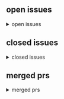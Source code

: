 <h2>open issues</h2>
<details>
<summary>open issues</summary>
<table>
<tr><td><b><a href="md/2024-01-23.56.issue.open.md" title="wer den weltuntergang NICHT sieht, der liest die falschen nachrichten (blaue pillen)&#10;&#10;welche news lese ich? also, wem glaube ich?&#10;&#10;---------------------------------------------------------------------&#10;">schlechte nachrichten. german news of collapse</a></b><br>#56 opened on 2024-01-23 09:46 by milahu &#x1f4ac; 3</td></tr>
<tr><td><b><a href="md/2024-01-23.55.issue.open.md" title="who does NOT see the end of the world, is reading the wrong news (blue pills)&#10;&#10;what news do i read? who do i trust?&#10;&#10;------------------------------------------------------------------------&#10;&#10;continue &#10;">news of collapse 2</a></b><br>#55 opened on 2024-01-23 09:37 by milahu &#x1f4ac; 14</td></tr>
<tr><td><b><a href="md/2023-11-23.54.issue.open.md" title="wer ist milan hauth?&#10;&#10;autobiografie, lebenserfahrung, meine vergangenheit&#10;welche level vom leben hab ich schon durchgespielt&#10;&#10;https://www.tz.de/muenchen/stadt/angeklagter-will-scheiterhaufen-sterben-t&#10;">Als Strafe fordere ich meine öffentliche Verbrennung auf dem Scheiterhaufen, in der Tradition der Heiligen Inquisition</a></b><br>#54 opened on 2023-11-23 14:45 by milahu &#x1f4ac; 1</td></tr>
<tr><td><b><a href="md/2023-07-14.52.issue.open.md" title="The Neo-Amish Movement: How To Preserve Tradition in a Technological World&#10;&#10;https://news.gab.com/2023/07/the-neo-amish-movement-how-to-preserve-tradition-in-a-technological-world/&#10;&#10;JULY 13, 2023&#10;&#10;Our &#10;">amish people, dorfkultur, vorindustrie, handarbeit, arbeitstiere</a></b><br>#52 opened on 2023-07-14 17:54 by milahu</td></tr>
<tr><td><b><a href="md/2023-06-23.51.issue.open.md" title="TechLead auf youtube beschreibt ganz gut die aktuelle lage:&#10;&#10;  The Age of Making Money is Over. The middle-class is done.&#10;  https://www.youtube.com/watch?v=rJJBnmDkEwI&#10;&#10;wir sehen eine immer größere &#10;">weltuntergang. keiner hat lust auf weltverbesserung</a></b><br>#51 opened on 2023-06-23 08:10 by milahu &#x1f4ac; 1</td></tr>
<tr><td><b><a href="md/2023-01-03.50.issue.open.md" title="  when an English version of this book would be ready&#10;&#10;the honest answer is &quot;probably never&quot;&#10;because this is a one-man-project&#10;and honetly, im bored to death even thinking about my project ^^&#10;i guess &#10;">english version, english translation</a></b><br>#50 opened on 2023-01-03 17:40 by milahu</td></tr>
<tr><td><b><a href="md/2022-11-12.49.issue.open.md" title="500 blatt papier bei edeka, netto, penny&#10;&#10;makrotrend&#10;https://geizhals.de/kopierpapier-a4-weiss-verschiedene-hersteller-a1472613.html&#10;&#10;https://github.com/milahu/alchi/blob/master/src/images/inflation/&#10;">inflation - preis für papier</a></b><br>#49 opened on 2022-11-12 10:51 by milahu</td></tr>
<tr><td><b><a href="md/2022-11-04.48.issue.open.md" title="my book should be an inplace-editable document like dokieli&#10;which can be shared over peer-to-peer networking (wifi, bluetooth)&#10;&#10;editing should be inplace = zero barriers:&#10;no need to create an account &#10;">inplace-editing, decentral, nocloud, dapp, p2p, crdt, collaboration, local-first, offline-first</a></b><br>#48 opened on 2022-11-04 10:20 by milahu</td></tr>
<tr><td><b><a href="md/2022-11-01.47.issue.open.md" title="similar to https://github.com/bmuyl/theFuckingManual (rendered)&#10;&#10;see also&#10;https://github.com/manubot/manubot&#10;https://github.com/manubot/rootstock&#10;https://github.com/greenelab/meta-review&#10;&#10;hypothesis s&#10;">better screen version</a></b><br>#47 opened on 2022-11-01 09:45 by milahu</td></tr>
<tr><td><b><a href="md/2022-10-21.46.issue.open.md" title="fight club (1999): was willst du noch machen bevor du stirbst?&#10;soundtrack: The Dust Brothers - This is your life&#10;interview: Joe Rogan - Chuck Palahniuk on the Impact of Fight Club&#10;&#10;fight club&#10;&#10;fight c&#10;">filme, szenen, serien, episoden</a></b><br>#46 opened on 2022-10-21 21:02 by milahu</td></tr>
<tr><td><b><a href="md/2022-10-18.45.issue.open.md" title="teil von #32 aber verdient eine eigene kategorie, weil zeitlos&#10;&#10;https://norberthaering.de/propaganda-zensur/africa-search-common-ground/&#10;&#10;2022-10-17&#10;&#10;Wie die EU in Afrika Überwachung und Meinungsmani&#10;">psychokrieg, propaganda, lügen, religion</a></b><br>#45 opened on 2022-10-18 06:00 by milahu &#x1f4ac; 1</td></tr>
<tr><td><b><a href="md/2022-10-07.44.issue.open.md" title="ein motiv in kunst&#10;&#10;ausbruch aus armut&#10;ausbruch aus passivität&#10;&#10;beispiele ...&#10;&#10;titanic: unterschicht ist gefangen unter deck, held bricht aus&#10;https://tvtropes.org/pmwiki/pmwiki.php/Main/KillThePoor&#10;">die ausbrecher</a></b><br>#44 opened on 2022-10-07 20:39 by milahu</td></tr>
<tr><td><b><a href="md/2022-10-07.43.issue.open.md" title="der titel erinnert an den kontrast&#10;&#10;physiker -- psychiker&#10;paradies auf erden -- paradies im kopf&#10;&#10;im buch sind die physiker in einem psycho-knast (psychiatrie) ...&#10;vielleicht weil sie &quot;unbequeme physi&#10;">buch: Die Physiker. von Friedrich Dürrenmatt</a></b><br>#43 opened on 2022-10-07 20:09 by milahu</td></tr>
<tr><td><b><a href="md/2022-10-07.42.issue.open.md" title="https://www.amazon.de/Irre-behandeln-Falschen-Normalen-Seelenkunde/dp/3579068792&#10;&#10;titel klingt gut (kranke mehrheit ...)&#10;inhalt ist vermutlich weichgespülte scheisse&#10;&#10;vielleicht mal paar stunden rein&#10;">buch: Irre - Wir behandeln die Falschen: Unser Problem sind die Normalen</a></b><br>#42 opened on 2022-10-07 19:40 by milahu</td></tr>
<tr><td><b><a href="md/2022-10-03.41.issue.open.md" title="src/images/alchi.pallas-pattern.roundlines.svg&#10;&#10;manche viewer rendern die grafik richtig: chrome, firefox&#10;&#10;andere viewer renern die grafik falsch: inkscape, boxy svg editor&#10;&#10;idealer weise sollten alle&#10;">rendering-fehler in der grafik alchi.pallas-pattern.roundlines.svg</a></b><br>#41 opened on 2022-10-03 07:44 by milahu</td></tr>
<tr><td><b><a href="md/2022-10-01.39.issue.open.md" title="startseite = https://github.com/milahu/alchi&#10;&#10;milahu commented at 2022-10-07 19:44:&#10;&#10;die wichtigsten parts sind&#10;&#10;1.  https://milahu.github.io/alchi/src/whoaremyfriends/wersindmeinefreunde.html&#10;2.  htt&#10;">startseite ist verwirrend</a></b><br>#39 opened on 2022-10-01 15:17 by milahu &#x1f4ac; 1</td></tr>
<tr><td><b><a href="md/2022-09-10.38.issue.open.md" title="guten morgen ihr luschen&#10;&#10;scheisse dass mir immer noch keiner hilft&#10;scheisse dass ich das hier immer noch alleine machen muss&#10;&#10;scheisse dass ich immer noch keine mitarbeiter gefunden habe,&#10;die mir fre&#10;">mein tagebuch</a></b><br>#38 opened on 2022-09-10 06:55 by milahu</td></tr>
<tr><td><b><a href="md/2022-08-24.37.issue.open.md" title="  ich werde dir schreiben&#10;&#10;wie oft ich das schon gehört hab ...&#10;&#10;inzwischen verkneif ich mir schon meine antwort&#10;&#10;  versprich nur das, was du auch halten kannst&#10;&#10;kommt auch davon, dass wir in der sch&#10;">"ich werde dir schreiben"</a></b><br>#37 opened on 2022-08-24 16:27 by milahu</td></tr>
<tr><td><b><a href="md/2022-08-16.36.issue.open.md" title="feedback ist wichtig für bessere qualität&#10;&#10;auch für feedback gilt das prinzip&#10;&#10;  release early and release often&#10;&#10;... also egal wie &quot;trivial&quot;, feedback ist immer wertvoll&#10;und irgendwo muss man anfa&#10;">feedback beispiel</a></b><br>#36 opened on 2022-08-16 11:38 by milahu &#x1f4ac; 1</td></tr>
<tr><td><b><a href="md/2022-07-17.34.issue.open.md" title="griechische tragödie&#10;tragödie = trag-odos = bocks-gesang (wer ist &quot;der bock&quot;? typ 1?)&#10;&#10;menschen kämpfen gegen ihre eigene natur&#10;&#10;menschen kämpfen gegen einen übermächtigen feind&#10;(david gegen gol&#10;">tragische helden kämpfen auf verlorenem posten</a></b><br>#34 opened on 2022-07-17 18:05 by milahu</td></tr>
<tr><td><b><a href="md/2022-07-17.33.issue.open.md" title="würden demos was bringen, dann wären sie verboten&#10;(demos sind nur wohlfühlblasen, echokammern, kollektiv-narzissmus)&#10;(für mich nur interessant weil überall gibts 1% gute leute)&#10;&#10;würde passiver w&#10;">würden demos was bringen, dann wären sie verboten</a></b><br>#33 opened on 2022-07-17 17:35 by milahu</td></tr>
<tr><td><b><a href="md/2022-07-17.31.issue.open.md" title="partnertausch ...&#10;&#10;kann man leicht falsch verstehen als &quot;sexpartner tauschen&quot;,&#10;aber das mein ich nicht&#10;&#10;stell dir vor, du hast ne family mit 4 menschen:&#10;sohn mutter tochter vater.&#10;&#10;aus den 4 menschen &#10;">partnertausch in vierer-gruppen</a></b><br>#31 opened on 2022-07-17 14:23 by milahu</td></tr>
<tr><td><b><a href="md/2022-07-12.30.issue.open.md" title="-   M4? M2? ukvali&#10;-   M4? M2? cr7z&#10;    -   Cr7z - Krankes Biz&#10;-   M2? chris ares&#10;    -   chris ares - defend europe&#10;    -   Chris Ares – Fremdbestimmt&#10;-   M1 samy deluxe&#10;    -   Samy Deluxe - Weck &#10;">wer ist wer? bekannte menschen und deren persönlichkeitstyp</a></b><br>#30 opened on 2022-07-12 12:44 by milahu &#x1f4ac; 5</td></tr>
<tr><td><b><a href="md/2022-07-11.28.issue.open.md" title="meine arbeit ist grundlagenforschung&#10;also ich erforsche die grundlagen für beziehungen zwischen menschen&#10;&#10;das problem ist:&#10;für diese grundlagen gibt es keine grundlagen&#10;&#10;der einzige &quot;grund&quot; den ich &#10;">grundlagenforschung hat keine grundlagen</a></b><br>#28 opened on 2022-07-11 19:46 by milahu &#x1f4ac; 2</td></tr>
<tr><td><b><a href="md/2022-07-11.27.issue.open.md" title="  - hast du insta?&#10;&#10;  -   nein&#10;  -   mach mal insta, da haben die leute auch bock auf psychologie&#10;&#10;okay girl : D&#10;&#10;dazu passt auch:&#10;&#10;  - hey, magst du was zum lesen?&#10;&#10;  -   nee, ich schau nur memes&#10;&#10;ok&#10;">"mach mal insta"</a></b><br>#27 opened on 2022-07-11 17:50 by milahu &#x1f4ac; 1</td></tr>
<tr><td><b><a href="md/2022-07-11.26.issue.open.md" title="deswegen:&#10;&#10;-   ich werde nie geld nehmen für meine arbeit (flyer, bücher, ...)&#10;-   ich werde nie geld zahlen, damit andere mir helfen (werbung)&#10;    -   wer mir helfen will, der muss das aus eigenmot&#10;">sobald geld im spiel ist, wird beschissen</a></b><br>#26 opened on 2022-07-11 17:42 by milahu</td></tr>
<tr><td><b><a href="md/2022-07-11.25.issue.open.md" title="oder&#10;&#10;-   &quot;mütter hängen an ihren kindern&quot;&#10;-   &quot;mütter wollen nicht ihre kinder loslassen&quot;&#10;-   &quot;blut ist dicker als wasser&quot;&#10;-   &quot;blutverwandtschaft ist wichtiger als geistverwandtschaft&quot;&#10;-   verlus&#10;">"mütter wollen ihre kinder behalten"</a></b><br>#25 opened on 2022-07-11 16:32 by milahu</td></tr>
<tr><td><b><a href="md/2022-07-09.24.issue.open.md" title="die konventionelle weisheit sagt:&#10;linke und rechte sind absolute todfeinde&#10;und die einen müssen die anderen ausrotten, damit ruhe ist&#10;weil nur monopole sind stabil&#10;und jeder dualismus strebt immer na&#10;">linke und rechte verbinden. nur mit gewalt? oder freiwillig?</a></b><br>#24 opened on 2022-07-09 10:39 by milahu &#x1f4ac; 2</td></tr>
<tr><td><b><a href="md/2022-07-08.23.issue.open.md" title="michael ende - momo&#10;&#10;die grauen herren, die geduld predigen, aber nur unsere zeit rauben ...&#10;&#10;------------------------------------------------------------------------&#10;&#10;alice im wunderland&#10;&#10;-----------&#10;">bücher und briefe</a></b><br>#23 opened on 2022-07-08 09:52 by milahu &#x1f4ac; 2</td></tr>
<tr><td><b><a href="md/2022-07-08.22.issue.open.md" title="meistens traurige musik, manchmal zornige musik&#10;hilft beim reinsteigern in trauer oder zorn&#10;sicher keine &quot;happy party&quot; musik&#10;&#10;ein guter hälts aus, ein schlechter geht drauf&#10;= tough-minded vs tender-m&#10;">musik</a></b><br>#22 opened on 2022-07-08 09:35 by milahu &#x1f4ac; 3</td></tr>
<tr><td><b><a href="md/2022-07-07.21.issue.open.md" title="utopia 2020 s01&#10;&#10;die US version finde ich besser als die UK version&#10;Utopia 2020 villain speech: what have you done today, to earn your place in this crowded world?&#10;how much evil do you have to do, to &#10;">wo gut zu böse wird, da wird böse zu gut</a></b><br>#21 opened on 2022-07-07 07:42 by milahu</td></tr>
<tr><td><b><a href="md/2022-07-07.20.issue.open.md" title="tempus fugit - dolor manet&#10;zeit vergeht - scheisse bleibt&#10;time escapes - pain remains&#10;&#10;  zeit vergeht - scheisse bleibt&#10;&#10;zeit verschwindet - probleme bleiben&#10;&#10;die &quot;falsche hoffnung&quot; die sogenannte &quot;le&#10;">tempus fugit - dolor manet</a></b><br>#20 opened on 2022-07-07 07:19 by milahu</td></tr>
<tr><td><b><a href="md/2022-06-28.19.issue.open.md" title="  das verbotene experiment vom paradies auf erden&#10;&#10;der titel klingt nach clickbait, aber es ist wirklich so ...&#10;&#10;meine theorie ist eine theorie vom paradies auf erden&#10;&#10;und &quot;natürlich&quot; wird meine theo&#10;">das verbotene experiment vom paradies auf erden</a></b><br>#19 opened on 2022-06-28 10:23 by milahu &#x1f4ac; 1</td></tr>
<tr><td><b><a href="md/2022-06-27.18.issue.open.md" title="false expectations&#10;&#10;masochists being skeptical of anything &quot;too simple&quot;&#10;&#10;or, people who naturally prefer the left hand path (good intention, good cause)&#10;and in school are forced to go the right hand p&#10;">"this is too simple to be true"</a></b><br>#18 opened on 2022-06-27 10:19 by milahu</td></tr>
<tr><td><b><a href="md/2022-06-20.17.issue.open.md" title="nein&#10;&#10;um &quot;das gesamtbild&quot; zu verstehen muss man auch die negativen aspekte verstehen&#10;&#10;wer bei so &quot;tabu themen&quot; wie endzeit und krieg den verstand verliert&#10;(emotional wird, angst kriegt, blaue pillen s&#10;">kann man die theorie reduzieren auf positive aspekte?</a></b><br>#17 opened on 2022-06-20 09:48 by milahu</td></tr>
<tr><td><b><a href="md/2022-06-20.16.issue.open.md" title="-   experiment zum prüfen meiner hypothese (kompatibilität)&#10;-   verbreitung meiner hypothese&#10;&#10;diese zwei ziele stehen in konflikt (catch 22 situation, teufelskreis) ...&#10;um die 1% interessierten zu f&#10;">meine ziele</a></b><br>#16 opened on 2022-06-20 09:42 by milahu</td></tr>
<tr><td><b><a href="md/2022-06-19.14.issue.open.md" title="warum ist meine position so überhaupt nicht verhandelbar?&#10;warum ist mein weltbild so unflexibel?&#10;warum dieser geistige totalitäre anspruch? (weltformel) (gesetz für alle menschen)&#10;&#10;naja ...&#10;&#10;ego in&#10;">warum bin ich mir so sicher?</a></b><br>#14 opened on 2022-06-19 14:15 by milahu</td></tr>
<tr><td><b><a href="md/2022-06-19.13.issue.open.md" title="partnerwahl&#10;&#10;freiwillige beziehungen (&quot;liebesheirat&quot;) sollten immer meine landkarte bestätigen&#10;&#10;wenn in der echten welt zwei menschen freiwillig zusammen sind,&#10;dann sollten sie auch auf meiner landka&#10;">konkrete anwendungen im hier und jetzt</a></b><br>#13 opened on 2022-06-19 14:03 by milahu &#x1f4ac; 1</td></tr>
<tr><td><b><a href="md/2022-06-17.12.issue.open.md" title="SouthPark ChatRoulette&#10;&#10;cartman:&#10;&#10;  if you wanna find some quality friend, you gotta wait through all the dicks first&#10;&#10;allein schon weil typen 34 von natur aus nicht an naturordnung glauben ...&#10;für d&#10;">ich muss 100 leute fragen um einen zu finden dens interessiert</a></b><br>#12 opened on 2022-06-17 09:26 by milahu</td></tr>
<tr><td><b><a href="md/2022-06-16.11.issue.open.md" title="log scale graph&#10;&#10;human population growth over 10000 years by bryan long 2009 at http://econosystemics.com/?p=9&#10;&#10;[world-population-chart econosystemics com p=9 world population growth over 12000 years &#10;">human overpopulation is hyperinflation</a></b><br>#11 opened on 2022-06-16 16:26 by milahu &#x1f4ac; 6</td></tr>
<tr><td><b><a href="md/2022-06-15.10.issue.open.md" title="nach 15 jahren hab ich sie endlich gefunden ...&#10;die schriftrolle der wahrheit!&#10;&quot;du bist dumm&quot;&#10;nahh!&#10;&#10;[you are stupid scroll of truth 6idjq9]&#10;&#10;https://duckduckgo.com/?q=meme+scroll+of+truth&#10;&#10;das meme p&#10;">die schriftrolle der wahrheit (the scroll of truth)</a></b><br>#10 opened on 2022-06-15 20:42 by milahu</td></tr>
<tr><td><b><a href="md/2022-06-05.9.issue.open.md" title="&quot;nein danke&quot; ist die standard antwort auf jede ablenkung&#10;&#10;sankt florian prinzip: delegieren an irgendwen (und letztendlich an keinen)&#10;jeder verlässt sich auf einen anderen, und am schluss machts kein&#10;">"ignoranz macht glücklich"</a></b><br>#9 opened on 2022-06-05 06:05 by milahu</td></tr>
<tr><td><b><a href="md/2022-06-01.8.issue.open.md" title="die ausrede des tages:&#10;&#10;  kinder verstehen das nicht&#10;&#10;&quot;das&quot; ist vor allem mein intro&#10;&#10;  Zuerst die schlechte Nachricht: In den nächsten 5 Jahren werden 90 von 100 Menschen sterben.&#10;&#10;wenn ein text so &#10;">"kinder verstehen das nicht"</a></b><br>#8 opened on 2022-06-01 12:22 by milahu &#x1f4ac; 5</td></tr>
<tr><td><b><a href="md/2022-05-31.7.issue.open.md" title="gestern kam das feedback&#10;&#10;  kann schon sein, dass es solche muster gibt, wie menschen zusammen passen, aber ...&#10;&#10;  ich glaube, man soll den menschen nicht vorschreiben, wer mit wem zusammen sein soll&#10;">"beziehungen sind privatsache"</a></b><br>#7 opened on 2022-05-31 09:18 by milahu</td></tr>
<tr><td><b><a href="md/2021-07-31.4.issue.open.md" title="immer noch kein feedback ... dann red ich halt weiter mit mir selbst : P&#10;&#10;wer sind sie?&#10;&#10;steht auf dem zettel.&#10;&#10;wenn du mich langweilen willst, erzähl den bullen ich hätte dir crack verkauft,&#10;die gl&#10;">fragen und ideen zum flyer 2021-07-29</a></b><br>#4 opened on 2021-07-31 07:16 by milahu &#x1f4ac; 16</td></tr>
</table>
</details>
<h2>closed issues</h2>
<details>
<summary>closed issues</summary>
<table>
<tr><td><b><a href="md/2023-09-08.53.issue.closed.md" title="in meinem buch beschreibe ich meine hypothese zum &quot;gruppenaufbau nach persönlichkeitstyp&quot;.&#10;&#10;persönlichkeitstyp ist zu 50% angeboren, das heisst, es ist von geburt an (also &quot;von natur aus&quot;) festgeleg&#10;">buch zusammenfassung: pallas. wer sind meine freunde. gruppenaufbau nach persönlichkeitstyp</a></b><br>#53 opened on 2023-09-08 07:27 by milahu &#x1f4ac; 3</td></tr>
<tr><td><b><a href="md/2022-10-01.40.issue.closed.md" title="betrifft version 2022-09-30 von src/whoaremyfriends&#10;&#10;  falsche typen&#10;&#10;division passt besser zu typ 2:&#10;mutter (oder frau)&#10;vermehrung durch zellteilung&#10;birnenform (oben lang, unten breit)&#10;also gehen die&#10;">mathematik operatoren: falsche typen</a></b><br>#40 opened on 2022-10-01 15:38 by milahu &#x1f4ac; 1</td></tr>
<tr><td><b><a href="md/2022-08-13.35.issue.closed.md" title="Ideological Subversion. by Yuri Bezmenov, Ex KGB Agent&#10;https://www.youtube.com/watch?v=KLdDmeyMJls&#10;https://bezmenov.net/lecture/&#10;&#10;deutsche tonspur von Alexander Benesch:&#10;Ex Kgb Agent Yuri Bezmenov Ali&#10;">Ideological Subversion. by Yuri Bezmenov, Ex KGB Agent</a></b><br>#35 opened on 2022-08-13 12:37 by milahu &#x1f4ac; 1</td></tr>
<tr><td><b><a href="md/2022-07-17.32.issue.closed.md" title="wer den weltuntergang NICHT sieht, der liest die falschen nachrichten (blaue pillen)&#10;&#10;welche news lese ich? also, wem glaube ich?&#10;&#10;iceagefarmer&#10;&#10;iceagefarmer @ telegram&#10;&#10;archiv: https://milahu.github.&#10;">news of collapse</a></b><br>#32 opened on 2022-07-17 16:18 by milahu &#x1f4ac; 92</td></tr>
<tr><td><b><a href="md/2022-07-12.29.issue.closed.md" title="&quot;truther&quot; rap aus münchen ...&#10;&#10;ich machs mir leicht und bemühe&#10;den standard-vorwurf gegen alle systemkritiker:&#10;&quot;große fresse aber nix dahinter&quot;&#10;oder &quot;nur blindes dagegen aber selber kein plan&quot;&#10;oder&#10;">rapbellions aus minga</a></b><br>#29 opened on 2022-07-12 09:53 by milahu</td></tr>
<tr><td><b><a href="md/2022-06-19.15.issue.closed.md" title="&quot;du bist dumm&quot; hilft keinem&#10;und wenn ich so einen großen absatz drauf verschwende&#10;dann hilft das auch keinem ...&#10;&#10;  Glaubst du mir nicht? Schön für dich. Damit hast du meine erste Rote Pille nicht &#10;">intro ist zu abstoßend</a></b><br>#15 opened on 2022-06-19 19:49 by milahu &#x1f4ac; 1</td></tr>
<tr><td><b><a href="md/2020-11-04.3.issue.closed.md" title="zu viel&#10;&#10;auf dem zettel steht zu viel auf ein mal&#10;man ist leicht überfordert von &quot;too much information&quot;&#10;&#10;warum steht so viel blabla auf dem zettel?&#10;der zettel soll unser weltbild möglichst komplett &#10;">feedback zum ersten zettel - zu viel - zu theoretisch</a></b><br>#3 opened on 2020-11-04 18:10 by milahu</td></tr>
<tr><td><b><a href="md/2020-09-22.2.issue.closed.md" title="Würdest mir bitte etwas auf die Sprünge helfen. Flugblatt ist etwas zu kompliziert&#10;&#10;milahu commented at 2020-09-22 19:42:&#10;&#10;moin hermes&#10;&#10;wo soll ich anfangen?&#10;&#10;milahu commented at 2020-09-22 19:52:&#10;">Hallo</a></b><br>#2 opened on 2020-09-22 19:39 by HermesTr &#x1f4ac; 6</td></tr>
<tr><td><b><a href="md/2020-09-22.1.issue.closed.md" title="------------------------------------------------------------------------&#10;&#10;[Export of Github issue for milahu/alchi.]&#10;">Alchi</a></b><br>#1 opened on 2020-09-22 19:25 by HermesTr</td></tr>
</table>
</details>
<h2>merged prs</h2>
<details>
<summary>merged prs</summary>
<table>
</table>
</details>
